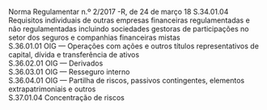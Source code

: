  
 
 
Norma Regulamentar  n.º 2/2017 -R, de 24 de março  18 
S.34.01.04  
 Requisitos individuais de outras empresas financeiras regulamentadas e 
não regulamentadas incluindo sociedades gestoras de participações no 
setor dos seguros e companhias financeiras mistas  
S.36.01.01  OIG — Operações com ações e outros títulos representativos de capital, 
dívida e transferência de ativos  
S.36.02.01  OIG — Derivados  
S.36.03.01  OIG — Resseguro interno  
S.36.04.01  OIG — Partilha de riscos, passivos contingentes, elementos 
extrapatrimoniais e outros  
S.37.01.04  Concentração de riscos  
 
 
  